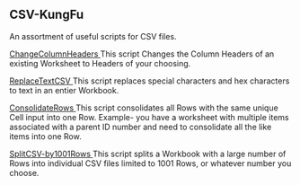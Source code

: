 ## CSV-KungFu ##
An assortment of useful scripts for CSV files.

<u> ChangeColumnHeaders </u>
This script Changes the Column Headers of an existing Worksheet to Headers of your choosing.

<u> ReplaceTextCSV </u>
This script replaces special characters and hex characters to text in an entier Workbook.

<u> ConsolidateRows </u>
This script consolidates all Rows with the same unique Cell input into one Row. Example- you have a worksheet with multiple items associated with a parent ID number and need to consolidate all the like items into one Row.

<u> SplitCSV-by1001Rows </u>
This script splits a Workbook with a large number of Rows into individual CSV files limited to 1001 Rows, or whatever number you choose.
